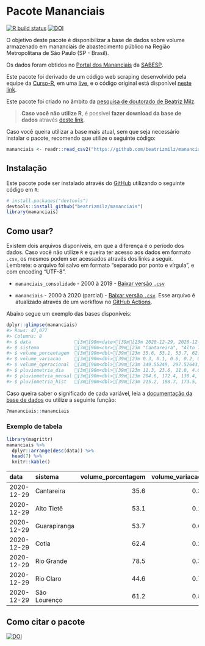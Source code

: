 
<!-- README.md is generated from README.Rmd. Please edit that file -->

# Pacote Mananciais

<!-- badges: start -->

[![R build
status](https://github.com/beatrizmilz/mananciais/workflows/R-CMD-check/badge.svg)](https://github.com/beatrizmilz/mananciais/actions)
[![DOI](https://zenodo.org/badge/DOI/10.5281/zenodo.4319745.svg)](https://doi.org/10.5281/zenodo.4319745)
<!-- badges: end -->

O objetivo deste pacote é disponibilizar a base de dados sobre volume
armazenado em mananciais de abastecimento público na Região
Metropolitana de São Paulo (SP - Brasil).

Os dados foram obtidos no [Portal dos
Mananciais](http://mananciais.sabesp.com.br/Situacao) da
[SABESP](http://site.sabesp.com.br/site/Default.aspx).

Este pacote foi derivado de um código web scraping desenvolvido pela
equipe da [Curso-R](https://www.curso-r.com/), em uma
[live](https://youtu.be/jvZIxrMmOcQ), e o código original está
disponível [neste
link](https://github.com/curso-r/lives/blob/master/drafts/20200730_scraper_sabesp.R).

Este pacote foi criado no âmbito da [pesquisa de doutorado de Beatriz
Milz](https://beatrizmilz.github.io/tese/).

> **Caso você não utilize R**, é possível **fazer download da base de
> dados** através [deste
> link](https://github.com/beatrizmilz/mananciais/raw/master/inst/extdata/mananciais.csv).

Caso você queira utilizar a base mais atual, sem que seja necessário
instalar o pacote, recomendo que utilize o seguinte código:

``` r
mananciais <- readr::read_csv2("https://github.com/beatrizmilz/mananciais/raw/master/inst/extdata/mananciais.csv")
```

## Instalação

Este pacote pode ser instalado através do [GitHub](https://github.com/)
utilizando o seguinte código em `R`:

``` r
# install.packages("devtools")
devtools::install_github("beatrizmilz/mananciais")
library(mananciais)
```

## Como usar?

Existem dois arquivos disponíveis, em que a diferença é o período dos
dados. Caso você não utilize `R` e queira ter acesso aos dados em
formato `.csv`, os mesmos podem ser acessados através dos links a
seguir. Lembrete: o arquivo foi salvo em formato “separado por ponto e
vírgula”, e com encoding “UTF-8”.

  - `mananciais_consolidado` - 2000 à 2019 - [Baixar versão
    `.csv`](https://github.com/beatrizmilz/mananciais/raw/master/inst/extdata/mananciais_consolidado.csv)

  - `mananciais` - 2000 à 2020 (parcial) - [Baixar versão
    `.csv`](https://github.com/beatrizmilz/mananciais/raw/master/inst/extdata/mananciais.csv).
    Esse arquivo é atualizado através de um workflow no [GitHub
    Actions](https://github.com/beatrizmilz/mananciais/actions).

Abaixo segue um exemplo das bases disponíveis:

``` r
dplyr::glimpse(mananciais)
#> Rows: 47,077
#> Columns: 8
#> $ data                [3m[90m<date>[39m[23m 2020-12-29, 2020-12-29, 2020-12-29, 2020-12-29, …
#> $ sistema             [3m[90m<chr>[39m[23m "Cantareira", "Alto Tietê", "Guarapiranga", "Coti…
#> $ volume_porcentagem  [3m[90m<dbl>[39m[23m 35.6, 53.1, 53.7, 62.4, 78.5, 44.6, 61.2, 35.3, 5…
#> $ volume_variacao     [3m[90m<dbl>[39m[23m 0.3, 0.1, 0.6, 0.2, 0.3, 0.7, 0.8, 0.3, -0.1, 0.0…
#> $ volume_operacional  [3m[90m<dbl>[39m[23m 349.55249, 297.52643, 91.89612, 10.28743, 88.0215…
#> $ pluviometria_dia    [3m[90m<dbl>[39m[23m 11.3, 23.6, 11.0, 4.6, 4.4, 39.0, 0.6, 21.7, 0.8,…
#> $ pluviometria_mensal [3m[90m<dbl>[39m[23m 204.6, 172.4, 130.4, 188.0, 114.6, 229.6, 170.4, …
#> $ pluviometria_hist   [3m[90m<dbl>[39m[23m 215.2, 188.7, 173.5, 167.7, 188.4, 256.8, 211.3, …
```

Caso queira saber o significado de cada variável, leia a [documentação
da base de
dados](https://beatrizmilz.github.io/mananciais/reference/mananciais.html)
ou utilize a seguinte função:

``` r
?mananciais::mananciais
```

### Exemplo de tabela

``` r
library(magrittr)
mananciais %>% 
  dplyr::arrange(desc(data)) %>% 
  head(7) %>%
  knitr::kable()
```

| data       | sistema      | volume\_porcentagem | volume\_variacao | volume\_operacional | pluviometria\_dia | pluviometria\_mensal | pluviometria\_hist |
| :--------- | :----------- | ------------------: | ---------------: | ------------------: | ----------------: | -------------------: | -----------------: |
| 2020-12-29 | Cantareira   |                35.6 |              0.3 |           349.55249 |              11.3 |                204.6 |              215.2 |
| 2020-12-29 | Alto Tietê   |                53.1 |              0.1 |           297.52643 |              23.6 |                172.4 |              188.7 |
| 2020-12-29 | Guarapiranga |                53.7 |              0.6 |            91.89612 |              11.0 |                130.4 |              173.5 |
| 2020-12-29 | Cotia        |                62.4 |              0.2 |            10.28743 |               4.6 |                188.0 |              167.7 |
| 2020-12-29 | Rio Grande   |                78.5 |              0.3 |            88.02153 |               4.4 |                114.6 |              188.4 |
| 2020-12-29 | Rio Claro    |                44.6 |              0.7 |             6.09068 |              39.0 |                229.6 |              256.8 |
| 2020-12-29 | São Lourenço |                61.2 |              0.8 |            54.36992 |               0.6 |                170.4 |              211.3 |

## Como citar o pacote

[![DOI](https://zenodo.org/badge/DOI/10.5281/zenodo.4319745.svg)](https://doi.org/10.5281/zenodo.4319745)

